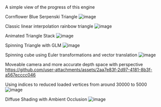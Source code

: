 A simple view of the progress of this engine

Cornflower Blue Serpenski Triangle
![image](https://github.com/user-attachments/assets/a9e7e205-b744-49fb-8609-fb45d2a06d4c)

Classic linear interpolation rainbow triangle
![image](https://github.com/user-attachments/assets/c7bcfd73-8c12-4297-82a8-b78bc15fd869)

Animated Triangle Stack
![image](https://github.com/user-attachments/assets/b36a4f76-1ce0-4cba-a5c4-235f2dc195b8)

Spinning Triangle with GLM
![image](https://github.com/user-attachments/assets/4b0db2c2-5379-4a7d-9de3-44b2f50e7f27)

Spinning cube using Euler transformations and vector translation
![image](https://github.com/user-attachments/assets/5ea2cadf-5a82-4e19-944b-6b09d7ff8c6f)

Moveable camera and more accurate depth space with perspective
https://github.com/user-attachments/assets/2aa7e83f-2d97-4181-8b3f-a567ecccc046

Using indices to reduced loaded vertices from around 30000 to 5000
![image](https://github.com/user-attachments/assets/052884d4-970f-48e2-9167-f387c07e5907)

Diffuse Shading with Ambient Occlusion
![image](https://github.com/user-attachments/assets/189ec65a-c5e9-4dcd-863d-0c7b5b9f863e)

